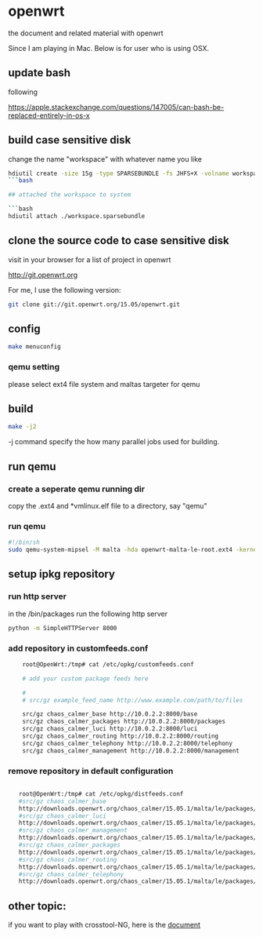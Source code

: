 # openwrt

the document and related material with openwrt

Since I am playing in Mac. Below is for user who is using OSX. 

## update bash

following 

https://apple.stackexchange.com/questions/147005/can-bash-be-replaced-entirely-in-os-x

## build case sensitive disk 

change the name "workspace" with whatever name you like 

```bash
hdiutil create -size 15g -type SPARSEBUNDLE -fs JHFS+X -volname workspace
```bash

## attached the workspace to system

```bash
hdiutil attach ./workspace.sparsebundle
```

## clone the source code to case sensitive disk

visit in your browser for a list of project in openwrt

http://git.openwrt.org

For me, I use the following version:

```bash
git clone git://git.openwrt.org/15.05/openwrt.git
```

## config

```bash
make menuconfig
```

### qemu setting

please select ext4 file system and maltas targeter for qemu


## build

```bash
make -j2 
```

-j command specify the how many parallel jobs used for building.

## run qemu 

### create a seperate qemu running dir

copy the .ext4 and \*vmlinux.elf file to a directory, say "qemu"

### run qemu 

```bash
#!/bin/sh
sudo qemu-system-mipsel -M malta -hda openwrt-malta-le-root.ext4 -kernel openwrt-malta-le-vmlinux.elf -nographic -append "root=/dev/sda console=ttyS0"
```


## setup ipkg repository 

### run http server

in the /bin/packages run the following http server 

```bash
python -m SimpleHTTPServer 8000
```

### add repository in customfeeds.conf

```bash
    root@OpenWrt:/tmp# cat /etc/opkg/customfeeds.conf

    # add your custom package feeds here

    #
    # src/gz example_feed_name http://www.example.com/path/to/files

    src/gz chaos_calmer_base http://10.0.2.2:8000/base
    src/gz chaos_calmer_packages http://10.0.2.2:8000/packages
    src/gz chaos_calmer_luci http://10.0.2.2:8000/luci
    src/gz chaos_calmer_routing http://10.0.2.2:8000/routing
    src/gz chaos_calmer_telephony http://10.0.2.2:8000/telephony
    src/gz chaos_calmer_management http://10.0.2.2:8000/management
```

### remove repository in default configuration

```bash

   root@OpenWrt:/tmp# cat /etc/opkg/distfeeds.conf
   #src/gz chaos_calmer_base
   http://downloads.openwrt.org/chaos_calmer/15.05.1/malta/le/packages/base
   #src/gz chaos_calmer_luci
   http://downloads.openwrt.org/chaos_calmer/15.05.1/malta/le/packages/luci
   #src/gz chaos_calmer_management
   http://downloads.openwrt.org/chaos_calmer/15.05.1/malta/le/packages/management
   #src/gz chaos_calmer_packages
   http://downloads.openwrt.org/chaos_calmer/15.05.1/malta/le/packages/packages
   #src/gz chaos_calmer_routing
   http://downloads.openwrt.org/chaos_calmer/15.05.1/malta/le/packages/routing
   #src/gz chaos_calmer_telephony
   http://downloads.openwrt.org/chaos_calmer/15.05.1/malta/le/packages/telephony
```

## other topic:

if you want to play with crosstool-NG, here is the [document](crosstool-NG.md)
